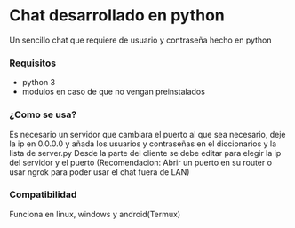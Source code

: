 # Chat desarrollado en python
Un sencillo chat que requiere de usuario y contraseña hecho en python

### Requisitos
- python 3
- modulos en caso de que no vengan preinstalados

### ¿Como se usa?

Es necesario un servidor que cambiara el puerto al que sea necesario, deje la ip en 0.0.0.0 y añada los usuarios y contraseñas en el diccionarios y la lista de server.py
Desde la parte del cliente se debe editar para elegir la ip del servidor y el puerto
(Recomendacion: Abrir un puerto en su router o usar ngrok para poder usar el chat fuera de LAN)

### Compatibilidad

Funciona en linux, windows y android(Termux)
